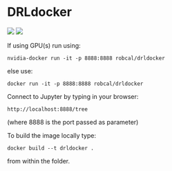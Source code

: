 # DRLdocker

[![](https://images.microbadger.com/badges/image/robcal/drldocker.svg)](https://hub.docker.com/r/robcal/drldocker/ "")
[![](https://images.microbadger.com/badges/version/robcal/drldocker.svg)](https://hub.docker.com/r/robcal/drldocker/ "")

If using GPU(s) run using:
```
nvidia-docker run -it -p 8888:8888 robcal/drldocker
```

else use:
```
docker run -it -p 8888:8888 robcal/drldocker
```

Connect to Jupyter by typing in your browser:
```
http://localhost:8888/tree
```
(where 8888 is the port passed as parameter)

To build the image locally type:
```
docker build --t drldocker .
```
from within the folder.
